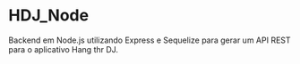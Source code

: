 # HDJ_Node

Backend em Node.js utilizando Express e Sequelize para gerar um API REST para o aplicativo Hang thr DJ.
